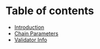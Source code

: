 # Table of contents

* [Introduction](README.md)
* [Chain Parameters](chain-parameters.md)
* [Validator Info](validator-info.md)
